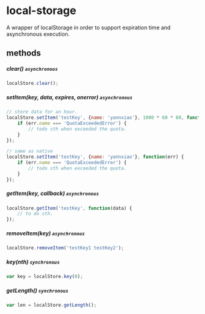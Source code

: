 # local-storage

A wrapper of localStorage in order to support expiration time and asynchronous execution.


## methods

##### clear() ```asynchronous```

```js
localStore.clear();
```

##### setItem(key, data, expires, onerror) ```asynchronous```

```js
// store data for an hour.
localStore.setItem('testKey', {name: 'yannxiao'}, 1000 * 60 * 60, function(err) {
    if (err.name === 'QuotaExceededError') {
        // todo sth when exceeded the quota.
    }
});

// same as native
localStore.setItem('testKey', {name: 'yannxiao'}, function(err) {
    if (err.name === 'QuotaExceededError') {
        // todo sth when exceeded the quota.
    }
});
```

##### getItem(key, callback) ```asynchronous```

```js
localStore.getItem('testKey', function(data) {
    // to do sth.
});
```

##### removeItem(key) ```asynchronous```

```js
localStore.removeItem('testKey1 testKey2');
```

##### key(nth) ```synchronous```

```js
var key = localStore.key(0);
```

##### getLength() ```synchronous```

```js
var len = localStore.getLength();
```